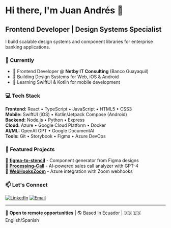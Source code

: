 # Hi there, I'm Juan Andrés 👋

## Frontend Developer | Design Systems Specialist

I build scalable design systems and component libraries for enterprise banking applications.

### 🚀 Currently
- 💼 Frontend Developer @ **Netby IT Consulting** (Banco Guayaquil)
- 🎨 Building Design Systems for Web, iOS & Android
- 🌱 Learning SwiftUI & Kotlin for mobile development

### 💻 Tech Stack

**Frontend:** React • TypeScript • JavaScript • HTML5 • CSS3  
**Mobile:** SwiftUI (iOS) • Kotlin/Jetpack Compose (Android)  
**Backend:** Node.js • Python • Express  
**Cloud:** Azure • Google Cloud Platform • Docker  
**AI/ML:** OpenAI GPT • Google DocumentAI  
**Tools:** Git • Storybook • Figma • Azure DevOps

### 📌 Featured Projects

🎨 **[figma-to-stencil](https://github.com/juaniitos/figma-to-stencil)** - Component generator from Figma designs  
🤖 **[Processing-Call](https://github.com/juaniitos/Processing-Call)** - AI-powered sales call analyzer with GPT-4  
🔗 **[WebHooksZoom](https://github.com/juaniitos/WebHooksZoom)** - Azure integration with Zoom webhooks  

### 📫 Let's Connect
[![LinkedIn](https://img.shields.io/badge/LinkedIn-0077B5?style=for-the-badge&logo=linkedin&logoColor=white)](https://www.linkedin.com/in/juan-andrés-solorzano-sosa-bb9839214/)
[![Email](https://img.shields.io/badge/Email-D14836?style=for-the-badge&logo=gmail&logoColor=white)](mailto:juan.solorzano19@gmail.com)

---

💼 **Open to remote opportunities** | 🌎 Based in Ecuador | 🇺🇸 🇪🇸 English/Spanish
